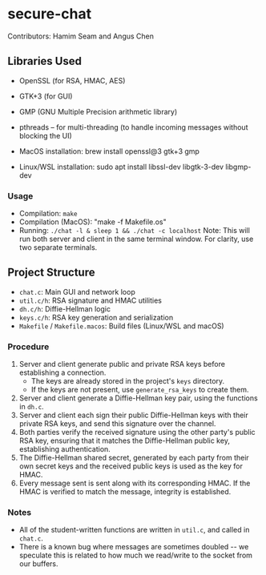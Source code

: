 # secure-chat
Contributors: Hamim Seam and Angus Chen

## Libraries Used
- OpenSSL (for RSA, HMAC, AES)
- GTK+3 (for GUI)
- GMP (GNU Multiple Precision arithmetic library)
- pthreads – for multi-threading (to handle incoming messages without blocking the UI)

- MacOS installation: brew install openssl@3 gtk+3 gmp
- Linux/WSL installation: sudo apt install libssl-dev libgtk-3-dev libgmp-dev

### Usage
- Compilation: `make`
- Compilation (MacOS): "make -f Makefile.os"
- Running: `./chat -l & sleep 1 && ./chat -c localhost`
    Note: This will run both server and client in the same terminal window. For clarity, use two separate terminals.

## Project Structure
- `chat.c`: Main GUI and network loop
- `util.c/h`: RSA signature and HMAC utilities
- `dh.c/h`: Diffie-Hellman logic
- `keys.c/h`: RSA key generation and serialization
- `Makefile` / `Makefile.macos`: Build files (Linux/WSL and macOS)

### Procedure
1. Server and client generate public and private RSA keys before establishing a connection.
	- The keys are already stored in the project's `keys` directory.
	- If the keys are not present, use `generate_rsa_keys` to create them.
2. Server and client generate a Diffie-Hellman key pair, using the functions in `dh.c`.
3. Server and client each sign their public Diffie-Hellman keys with their private RSA keys, and send this signature over the channel.
4. Both parties verify the received signature using the other party's public RSA key, ensuring that it matches the Diffie-Hellman public key, establishing authentication.
5. The Diffie-Hellman shared secret, generated by each party from their own secret keys and the received public keys is used as the key for HMAC.
6. Every message sent is sent along with its corresponding HMAC. If the HMAC is verified to match the message, integrity is established.

### Notes
- All of the student-written functions are written in `util.c`, and called in `chat.c`.
- There is a known bug where messages are sometimes doubled -- we speculate this is related to how much we read/write to the socket from our buffers.
